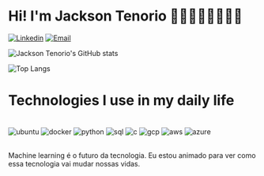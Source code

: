 # Hi! I'm **Jackson Tenorio** 🚀🐯🥋👨🏿‍💻✍🏿

[![Linkedin](https://img.shields.io/badge/LinkedIn-0077B5?style=for-the-badge&logo=linkedin&logoColor=white)](www.linkedin.com/in/jacksontenorio8)
[![Email](https://img.shields.io/badge/Gmail-D14836?style=for-the-badge&logo=gmail&logoColor=white)](mailto:jacksontenorio8@gmail.com)  

![Jackson Tenorio's GitHub stats](https://github-readme-stats.vercel.app/api?username=jacksontenorio8&show_icons=true&theme=radical)


![Top Langs](https://github-readme-stats.vercel.app/api/top-langs/?username=jacksontenorio8&layout=compact)


# Technologies I use in my daily life


<div style="display: inline_block"><br/>
<img align="center" alt="ubuntu" src="https://img.shields.io/badge/Ubuntu-E95420?style=for-the-badge&logo=ubuntu&logoColor=white"/>
<img align="center" alt="docker" src="https://img.shields.io/badge/docker-%230db7ed.svg?style=for-the-badge&logo=docker&logoColor=white)"/>
<img align="center" alt="python" src="https://img.shields.io/badge/Python-14354C?style=for-the-badge&logo=python&logoColor=white"/>
<img align="center" alt="sql" src="https://img.shields.io/badge/mysql-%2300f.svg?style=for-the-badge&logo=mysql&logoColor=white"/>
<img align="center" alt="c" src="https://img.shields.io/badge/C-00599C?style=for-the-badge&logo=c&logoColor=white"/>
<img align="center" alt="gcp" src="https://img.shields.io/badge/Google_Cloud-4285F4?style=for-the-badge&logo=google-cloud&logoColor=white"/>
<img align="center" alt="aws" src="https://img.shields.io/badge/Amazon_AWS-232F3E?style=for-the-badge&logo=amazon-aws&logoColor=white"/>
<img align="center" alt="azure" src="https://img.shields.io/badge/Microsoft_Azure-0089D6?style=for-the-badge&logo=microsoft-azure&logoColor=white"/>
</div></br>


Machine learning é o futuro da tecnologia. Eu estou animado para ver como essa tecnologia vai mudar nossas vidas.


 

 





